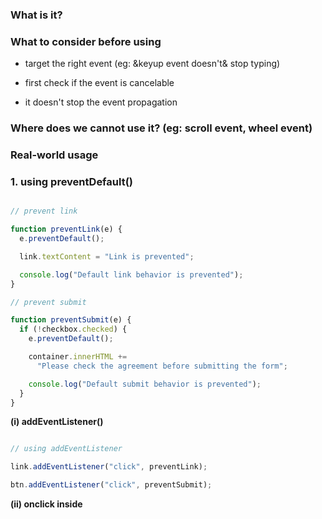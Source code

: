 ### What is it?

### What to consider before using

  * target the right event (eg: &keyup event doesn't& stop typing)

  * first check if the event is cancelable

  * it doesn't stop the event propagation


### Where does we cannot use it? (eg: scroll event, wheel event)

### Real-world usage

### 1. using preventDefault()


```javascript

// prevent link

function preventLink(e) {
  e.preventDefault();

  link.textContent = "Link is prevented";

  console.log("Default link behavior is prevented");
}

// prevent submit

function preventSubmit(e) {
  if (!checkbox.checked) {
    e.preventDefault();

    container.innerHTML +=
      "Please check the agreement before submitting the form";

    console.log("Default submit behavior is prevented");
  }
}

```

**(i) addEventListener()**

```javascript

// using addEventListener

link.addEventListener("click", preventLink);

btn.addEventListener("click", preventSubmit);

```

**(ii) onclick inside <script>**

```javascript

// using onclick inside <script>

link.onclick = preventLink;

btn.onclick = preventSubmit;

```

**(iii) inline onclick attribute**

```html

<div id="container">

  <a id="link" href="https://www.google.com" onclick="preventLink(event)">Go to the link</a>

  <form>

    <input id="agreement-checkbox" type="checkbox">

    <label for="agreement-checkbox">I agree</label>

    <br>

    <input id="submit-btn" type="submit" value="Submit" onclick="preventSubmit(event)">

  </form>

</div>


```


**Is it same the both preventDefault() & return false (no jquery)**

### 2. using return false

```javascript

 // prevent link using return false

function returnFalseLink(e) {
  link.textContent = "Link is prevented";

  console.log("Default link behavior is prevented");

  return false;
}

// prevent submit using return false

function returnFalseSubmit(e) {
  if (!checkbox.checked) {

    container.innerHTML +=
      "Please check the agreement before submitting the form";

    console.log("Default submit behavior is prevented");

    return false;
  }

  return true;
}

```

**(i) addEventListener()**

```javascript

 // using addEventListener

link.addEventListener("click", returnFalseLink); // not working (at first code executed then go to the link)

btn.addEventListener("click", returnFalseSubmit); // working

```

**(ii) onclick inside <script>**

```javascript

 // using onclick inside <script>

link.onclick = returnFalseLink; // working

btn.onclick = returnFalseSubmit; // working

```

**(iii) inline onclick attribute**

```html

<div id="container">

  <a id="link" href="https://www.google.com" onclick="returnFalseLink(event)">Go to the link</a>

  <form>

    <input id="agreement-checkbox" type="checkbox">

    <label for="agreement-checkbox">I agree</label>

    <br>

    <input id="submit-btn" type="submit" value="Submit" onclick="returnFalseSubmit(event)">

  </form>

</div>

```


**there are 2 not working results in the code examples so explain why is it.**
### 3. Use of custom callback functions - preventDefault()

```javascript

 // prevent link - custom callback

function preventLinkCustom(e, num) {
  console.log(num * 2);

  e.preventDefault();

  link.textContent = "Link is prevented";

  console.log("Default link behavior is prevented");
}

// prevent submit - custom callbacks

function preventSubmitCustom(e, num) {
  console.log(num * 3);

  if (!checkbox.checked) {
    e.preventDefault();

    container.innerHTML +=
      "Please check the agreement before submitting the form";

    console.log("Default submit behavior is prevented");
  }
}

```

**(i) addEventListener()**

```javascript

 // using addEventListener()

/* these cannot be used, why because they will be immediately invoked when the page is loaded. */

link.addEventListener("click", preventLinkCustom(event, 12));

btn.addEventListener("click", preventSubmitCustom(event, 12)); 

/* output (immediately, invoked got errors, btn isnt executed)

24

Uncaught TypeError: Cannot read property 'preventDefault' of undefined 

*/

```

**(ii) onclick inside <script>**

```javascript

 // using onclick inside <script>

 /* these cannot be used, why because they will be immediately invoked when the page is loaded. */

 link.onclick = preventLinkCustom(event, 12);

btn.onclick = preventSubmitCustom(event, 12);


/* output (immediately, invoked got errors, btn isnt executed)

24

Uncaught TypeError: Cannot read property 'preventDefault' of undefined 

*/

```


### 4. Use of custom callback functions - return false

```javascript

 // prevent link using return false

function returnFalseLinkCustom(e, num) {
  console.log(num * 2);

  link.textContent = "Link is prevented";

  console.log("Default link behavior is prevented");

  return false;
}

// prevent submit using return false

function returnFalseSubmitCustom(e, num) {
  console.log(num * 3);

  if (!checkbox.checked) {
    container.innerHTML +=
      "Please check the agreement before submitting the form";

    console.log("Default submit behavior is prevented");
   
  return false;
  }

  return true;
}

```

**(i) addEventListener()**

```javascript

 // using addEventListener()

link.addEventListener("click", returnFalseLinkCustom(event, 12));

btn.addEventListener("click", returnFalseSubmitCustom(event, 12));

/* output: (immediately invoked & got errors)

24
"Default link behavior is prevented"
Uncaught TypeError: Failed to execute 'addEventListener' on 'EventTarget': The callback provided as parameter 2 is not an object. 

*/

```

**(ii) onclick inside <script>**

```javascript

// using onclick inside <script>


link.onclick = returnFalseLinkCustom(event, 12);

btn.onclick = returnFalseSubmitCustom(event, 12); 

/* output (immediately invoked & no errors)

24

"Default behavior is prevented"

36

"Default behavior is prevented"

*/

```

**(iii) inline onclick attribute**

```html

 <div id="container">

  <a id="link" href="https://www.google.com" onclick="returnFalseLinkCustom(event, 12)">Go to the link</a>

  <form>

    <input id="agreement-checkbox" type="checkbox">

    <label for="agreement-checkbox">I agree</label>

    <br>

    <input id="submit-btn" type="submit" value="Submit" onclick="returnFalseSubmitCustom(event, 12)">

  </form>

</div>

```
```
 /* output : for link 
 * doesn't execute until press link
 * after pressing the link executed but redirected

24

"Default behavior is prevented"

*/

/* output : for submit working

36

"Default behavior is prevented"

*/
 
 ```

### 5. Working ways for custom callbacks 

**Method 1:** 

JS: 

```javascript 

// prevent link - custom callback 

function preventLinkCustom(e, num) { 

  console.log(num * 2); 

  e.preventDefault(); 
  link.textContent = "Link is prevented"; 
  console.log("Default link behavior is prevented");

  } 


// prevent submit - custom callbacks 

function preventSubmitCustom(e, num) { 

  console.log(num * 3);
  
   if (!checkbox.checked) { 
     e.preventDefault(); 
     container.innerHTML += "Please check the agreement before submitting the form"; 
    console.log("Default submit behavior is prevented"); 
  
   } 
  } 

``` 

HTML: 

```html 

// using inline onclick 

 <div id="container">

  <a id="link" href="https://www.google.com" onclick="preventLinkCustom(event, 12)">Go to the link</a>

  <form>

    <input id="agreement-checkbox" type="checkbox">

    <label for="agreement-checkbox">I agree</label>

    <br>

    <input id="submit-btn" type="submit" value="Submit" onclick="preventSubmitCustom(event, 12)">

  </form>

</div>

```

**Method 2:**

JS:

```javascript

 // prevent link - custom callbacks

function linkCustom(num) {
  console.log(num * 2);

  link.textContent = "Link is prevented";

  console.log("Default link behavior is prevented");
}

// prevent submit - custom callbacks

function submitCustom(num) {
  console.log(num * 3);

  if (!checkbox.checked) {
    container.innerHTML +=
      "Please check the agreement before submitting the form";

    console.log("Default submit behavior is prevented");
  }
}

```

HTML:

```html

<div id="container">

  <a id="link" href="https://www.google.com" onclick="linkCustom(12); return false;">Go to the link</a>

  <form>

    <input id="agreement-checkbox" type="checkbox">

    <label for="agreement-checkbox">I agree</label>

    <br>

    <input id="submit-btn" type="submit" value="Submit" onclick="submitCustom(12); return false;">

  </form>

</div>

```

**Method 3:**

JS:

```javascript

 // prevent link - custom callbacks

function linkCustom(num) {
  console.log(num * 2);

  link.textContent = "Link is prevented";

  console.log("Default link behavior is prevented");
  return false;
}

// prevent submit - custom callbacks

function submitCustom(num) {
  console.log(num * 3);

  if (!checkbox.checked) {
    container.innerHTML +=
      "Please check the agreement before submitting the form";

    console.log("Default submit behavior is prevented");
    return false;
  }
  return true;
}

```

HTML:

```html

<div id="container">

  <a id="link" href="https://www.google.com" onclick="return linkCustom(12);">Go to the link</a>

  <form>

    <input id="agreement-checkbox" type="checkbox">

    <label for="agreement-checkbox">I agree</label>

    <br>

    <input id="submit-btn" type="submit" value="Submit" onclick="return submitCustom(12);">

  </form>

</div>

```

```
/* output
24
"Default link behavior is prevented"
36
"Default submit behavior is prevented"
*/
```

